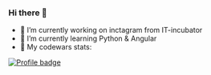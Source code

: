 ### Hi there 👋

- 🔭 I’m currently working on inctagram from IT-incubator
- 🌱 I’m currently learning Python & Angular
- 🥷 My codewars stats: 

[![Profile badge](https://www.codewars.com/users/Teakovska/badges/large)](https://www.codewars.com/users/Teakovska)



<!--

**MarikaKonturova/MarikaKonturova** is a ✨ _special_ ✨ repository because its `README.md` (this file) appears on your GitHub profile.
- 🧘‍♀️ My leetcode stats: 

![LeetCode Stats](https://leetcode.card.workers.dev/MarikaKonturova?theme=wtf&font=baloo&extension=null) 

Here are some ideas to get you started:

- 🔭 I’m currently working on inctagram from IT-incubator
- 🌱 I’m currently learning Python & Angular
- 👯 I’m looking to collaborate on ...
- 🤔 I’m looking for help with ...
- 💬 Ask me about ...
- 📫 How to reach me: 
- 😄 Pronouns: ...
- ⚡ Fun fact: ...
-->
